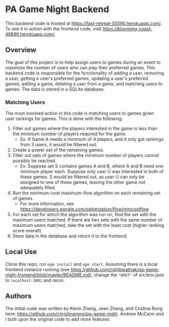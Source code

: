 # PA Game Night Backend
This backend code is hosted at https://fast-retreat-55590.herokuapp.com/.
To see it in action with the frontend code, visit https://blooming-coast-46890.herokuapp.com/.

## Overview
The goal of this project is to help assign users to games during an event to maximize the number of users who can play their preferred games. This backend code is responsible for the functionality of adding a user, removing a user, getting a user's preferred games, updating a user's preferred games, adding a game, deleting a user from a game, and matching users to games. The data is stored in a SQLite database.

### Matching Users
The most involved action in this code is matching users to games given user rankings for games. This is done with the following:
1. Filter out games where the players interested in the game is less than the minimum number of players required for the game.
   - Ex. If Game A needs a minimum of 4 players, and it only got rankings from 3 users, it would be filtered out.
2. Create a power set of the remaining games.
3. Filter out sets of games where the minimum number of players cannot possibly be reached. 
   - Ex. Suppose set S contains games A and B, where A and B need one minimum player each. Suppose only user U was interested in both of these games. S would be filtered out, as user U can only be assigned to one of these games, leaving the other game not adequately filled.
4. Run the minimum-cost maximum-flow algorithm on each remaining set of games.
   - For more information, see https://developers.google.com/optimization/flow/mincostflow.
5. For each set for which the algorithm was run on, find the set with the maximum users matched. If there are two sets with the same number of maximum users matched, take the set with the least cost (higher ranking score overall).
6. Store data in the database and return it to the frontend.

## Local Use
Clone this repo, run `npm install` and `npm start`.
Assuming there is a local frontend instance running (see https://github.com/rohitppathak/pa-game-night-frontend/blob/master/README.md), change the `"HOST"` of src/env.json to `localhost:3001` and rerun.

## Authors
The initial code was written by Kevin Zhang, Jean Zhang, and Cristina Rong here: https://github.com/christinarong/pa-game-night. Andrew McCann and I built upon the original code to add more features.
